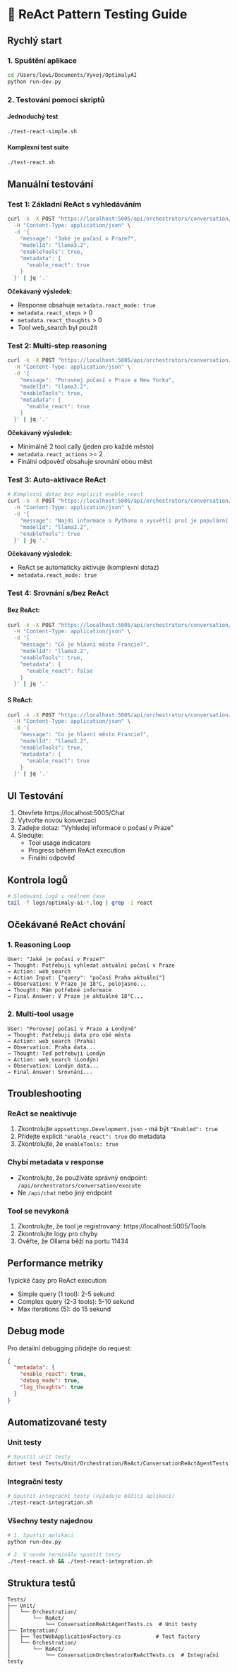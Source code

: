 # 🧪 ReAct Pattern Testing Guide

## Rychlý start

### 1. Spuštění aplikace
```bash
cd /Users/lewi/Documents/Vyvoj/OptimalyAI
python run-dev.py
```

### 2. Testování pomocí skriptů

#### Jednoduchý test
```bash
./test-react-simple.sh
```

#### Komplexní test suite
```bash
./test-react.sh
```

## Manuální testování

### Test 1: Základní ReAct s vyhledáváním
```bash
curl -k -X POST "https://localhost:5005/api/orchestrators/conversation/execute" \
  -H "Content-Type: application/json" \
  -d '{
    "message": "Jaké je počasí v Praze?",
    "modelId": "llama3.2",
    "enableTools": true,
    "metadata": {
      "enable_react": true
    }
  }' | jq '.'
```

**Očekávaný výsledek:**
- Response obsahuje `metadata.react_mode: true`
- `metadata.react_steps` > 0
- `metadata.react_thoughts` > 0
- Tool web_search byl použit

### Test 2: Multi-step reasoning
```bash
curl -k -X POST "https://localhost:5005/api/orchestrators/conversation/execute" \
  -H "Content-Type: application/json" \
  -d '{
    "message": "Porovnej počasí v Praze a New Yorku",
    "modelId": "llama3.2",
    "enableTools": true,
    "metadata": {
      "enable_react": true
    }
  }' | jq '.'
```

**Očekávaný výsledek:**
- Minimálně 2 tool cally (jeden pro každé město)
- `metadata.react_actions` >= 2
- Finální odpověď obsahuje srovnání obou měst

### Test 3: Auto-aktivace ReAct
```bash
# Komplexní dotaz bez explicit enable_react
curl -k -X POST "https://localhost:5005/api/orchestrators/conversation/execute" \
  -H "Content-Type: application/json" \
  -d '{
    "message": "Najdi informace o Pythonu a vysvětli proč je populární pro AI",
    "modelId": "llama3.2",
    "enableTools": true
  }' | jq '.'
```

**Očekávaný výsledek:**
- ReAct se automaticky aktivuje (komplexní dotaz)
- `metadata.react_mode: true`

### Test 4: Srovnání s/bez ReAct

#### Bez ReAct:
```bash
curl -k -X POST "https://localhost:5005/api/orchestrators/conversation/execute" \
  -H "Content-Type: application/json" \
  -d '{
    "message": "Co je hlavní město Francie?",
    "modelId": "llama3.2",
    "enableTools": true,
    "metadata": {
      "enable_react": false
    }
  }' | jq '.'
```

#### S ReAct:
```bash
curl -k -X POST "https://localhost:5005/api/orchestrators/conversation/execute" \
  -H "Content-Type: application/json" \
  -d '{
    "message": "Co je hlavní město Francie?",
    "modelId": "llama3.2",
    "enableTools": true,
    "metadata": {
      "enable_react": true
    }
  }' | jq '.'
```

## UI Testování

1. Otevřete https://localhost:5005/Chat
2. Vytvořte novou konverzaci
3. Zadejte dotaz: "Vyhledej informace o počasí v Praze"
4. Sledujte:
   - Tool usage indicators
   - Progress během ReAct execution
   - Finální odpověď

## Kontrola logů

```bash
# Sledování logů v reálném čase
tail -f logs/optimaly-ai-*.log | grep -i react
```

## Očekávané ReAct chování

### 1. Reasoning Loop
```
User: "Jaké je počasí v Praze?"
→ Thought: Potřebuji vyhledat aktuální počasí v Praze
→ Action: web_search
→ Action Input: {"query": "počasí Praha aktuální"}
→ Observation: V Praze je 18°C, polojasno...
→ Thought: Mám potřebné informace
→ Final Answer: V Praze je aktuálně 18°C...
```

### 2. Multi-tool usage
```
User: "Porovnej počasí v Praze a Londýně"
→ Thought: Potřebuji data pro obě města
→ Action: web_search (Praha)
→ Observation: Praha data...
→ Thought: Teď potřebuji Londýn
→ Action: web_search (Londýn)
→ Observation: Londýn data...
→ Final Answer: Srovnání...
```

## Troubleshooting

### ReAct se neaktivuje
1. Zkontrolujte `appsettings.Development.json` - má být `"Enabled": true`
2. Přidejte explicit `"enable_react": true` do metadata
3. Zkontrolujte, že `enableTools: true`

### Chybí metadata v response
- Zkontrolujte, že používáte správný endpoint: `/api/orchestrators/conversation/execute`
- Ne `/api/chat` nebo jiný endpoint

### Tool se nevykoná
1. Zkontrolujte, že tool je registrovaný: https://localhost:5005/Tools
2. Zkontrolujte logy pro chyby
3. Ověřte, že Ollama běží na portu 11434

## Performance metriky

Typické časy pro ReAct execution:
- Simple query (1 tool): 2-5 sekund
- Complex query (2-3 tools): 5-10 sekund
- Max iterations (5): do 15 sekund

## Debug mode

Pro detailní debugging přidejte do request:
```json
{
  "metadata": {
    "enable_react": true,
    "debug_mode": true,
    "log_thoughts": true
  }
}
```

## Automatizované testy

### Unit testy
```bash
# Spustit unit testy
dotnet test Tests/Unit/Orchestration/ReAct/ConversationReActAgentTests.cs
```

### Integrační testy
```bash
# Spustit integrační testy (vyžaduje běžící aplikaci)
./test-react-integration.sh
```

### Všechny testy najednou
```bash
# 1. Spustit aplikaci
python run-dev.py

# 2. V novém terminálu spustit testy
./test-react.sh && ./test-react-integration.sh
```

## Struktura testů

```
Tests/
├── Unit/
│   └── Orchestration/
│       └── ReAct/
│           └── ConversationReActAgentTests.cs  # Unit testy
├── Integration/
│   ├── TestWebApplicationFactory.cs           # Test factory
│   └── Orchestration/
│       └── ReAct/
│           └── ConversationOrchestratorReActTests.cs  # Integrační testy
```